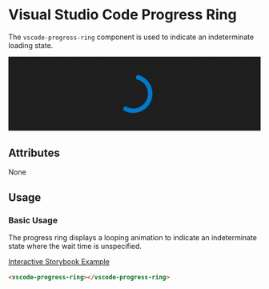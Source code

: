 # Visual Studio Code Progress Ring

The `vscode-progress-ring` component is used to indicate an indeterminate loading state.

![Progress ring hero](/docs/assets/progress-ring-hero.png)

## Attributes

None

## Usage

### Basic Usage

The progress ring displays a looping animation to indicate an indeterminate state where the wait time is unspecified.

[Interactive Storybook Example](https://microsoft.github.io/vscode-webview-ui-toolkit/?path=/story/library-progress-ring--default)

```html
<vscode-progress-ring></vscode-progress-ring>
```
